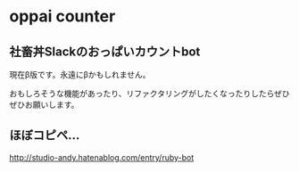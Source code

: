 # oppai counter

## 社畜丼Slackのおっぱいカウントbot
現在β版です。永遠にβかもしれません。

おもしろそうな機能があったり、リファクタリングがしたくなったりしたらぜひぜひお願いします。

## ほぼコピペ...
http://studio-andy.hatenablog.com/entry/ruby-bot
